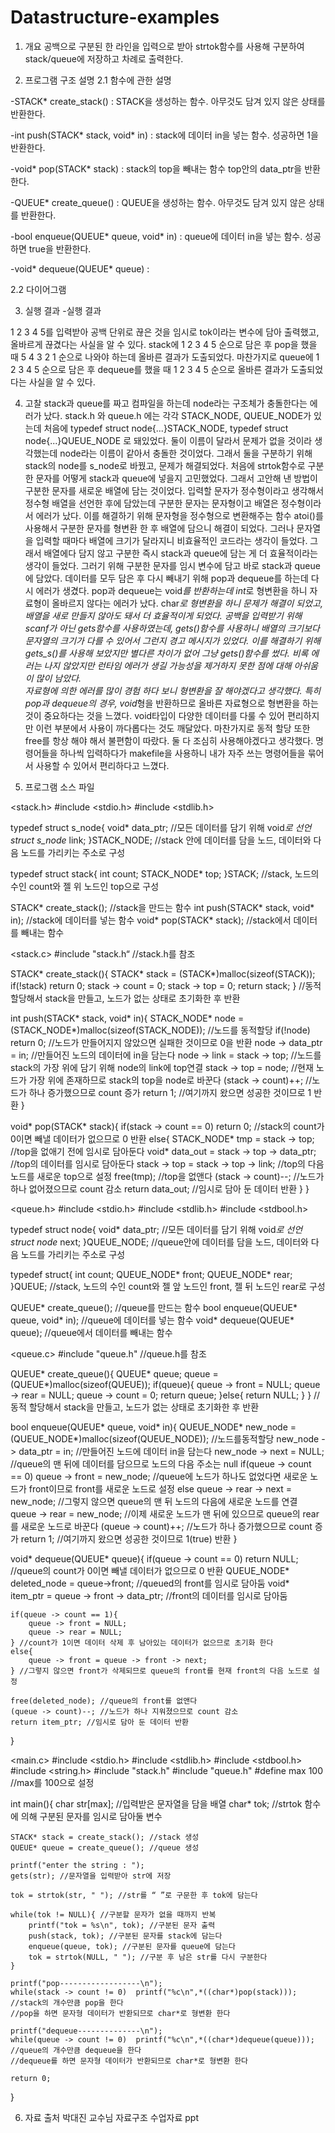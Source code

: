 # Datastructure-examples
1. 개요
공백으로 구분된 한 라인을 입력으로 받아 strtok함수를 사용해 구분하여 stack/queue에 저장하고 차례로 출력한다.

2. 프로그램 구조 설명
 2.1 함수에 관한 설명

-STACK* create_stack() : 
 STACK을 생성하는 함수. 아무것도 담겨 있지 않은 상태를 반환한다.

-int push(STACK* stack, void* in) : 
 stack에 데이터 in을 넣는 함수. 성공하면 1을 반환한다.

-void* pop(STACK* stack) :
 stack의 top을 빼내는 함수 top안의 data_ptr을 반환한다.

-QUEUE* create_queue() : 
 QUEUE을 생성하는 함수. 아무것도 담겨 있지 않은 상태를 
 반환한다.

-bool enqueue(QUEUE* queue, void* in) :
 queue에 데이터 in을 넣는 함수. 성공하면 true을 반환한다.

-void* dequeue(QUEUE* queue) :

 

 2.2 다이어그램
 



3. 실행 결과
-실행 결과

1 2 3 4 5를 입력받아 공백 단위로 끊은 것을 임시로 tok이라는 변수에 담아 출력했고, 올바르게 끊겼다는 사실을 알 수 있다. stack에 1 2 3 4 5 순으로 담은 후 pop을 했을 때 5 4 3 2 1 순으로 나와야 하는데 올바른 결과가 도출되었다. 마찬가지로 queue에 1 2 3 4 5 순으로 담은 후 dequeue를 했을 때 1 2 3 4 5 순으로 올바른 결과가 도출되었다는 사실을 알 수 있다.

4. 고찰
 stack과 queue를 짜고 컴파일을 하는데 node라는 구조체가 충돌한다는 에러가 났다. stack.h 와 queue.h 에는 각각 STACK_NODE, QUEUE_NODE가 있는데 처음에 typedef struct node{...}STACK_NODE, typedef struct node{...}QUEUE_NODE 로 돼있었다. 둘이 이름이 달라서 문제가 없을 것이라 생각했는데 node라는 이름이 같아서 충돌한 것이었다. 그래서 둘을 구분하기 위해 stack의 node를 s_node로 바꿨고, 문제가 해결되었다.
 처음에 strtok함수로 구분한 문자를 어떻게 stack과 queue에 넣을지 고민했었다. 그래서 고안해 낸 방법이 구분한 문자를 새로운 배열에 담는 것이었다. 입력할 문자가 정수형이라고 생각해서 정수형 배열을 선언한 후에 담았는데 구분한 문자는 문자형이고 배열은 정수형이라서 에러가 났다. 이를 해결하기 위해 문자형을 정수형으로 변환해주는 함수 atoi()를 사용해서 구분한 문자를 형변환 한 후 배열에 담으니 해결이 되었다. 
 그러나 문자열을 입력할 때마다 배열에 크기가 달라지니 비효율적인 코드라는 생각이 들었다. 그래서 배열에다 담지 않고 구분한 즉시 stack과 queue에 담는 게 더 효율적이라는 생각이 들었다. 그러기 위해 구분한 문자를 임시 변수에 담고 바로 stack과 queue에 담았다. 데이터를 모두 담은 후 다시 빼내기 위해 pop과 dequeue를 하는데 다시 에러가 생겼다. pop과 dequeue는 void*를 반환하는데 int*로 형변환을 하니 자료형이 올바르지 않다는 에러가 났다. char*로 형변환을 하니 문제가 해결이 되었고, 배열을 새로 만들지 않아도 돼서 더 효율적이게 되었다.
 공백을 입력받기 위해 scanf가 아닌 gets함수를 사용하였는데, gets()함수를 사용하니 배열의 크기보다 문자열의 크기가 다를 수 있어서 그런지 경고 메시지가 있었다. 이를 해결하기 위해 gets_s()를 사용해 보았지만 별다른 차이가 없어 그냥 gets()함수를 썼다. 비록 에러는 나지 않았지만 런타임 에러가 생길  가능성을 제거하지 못한 점에 대해 아쉬움이 많이 남았다.    
 자료형에 의한 에러를 많이 경험 하다 보니 형변환을 잘 해야겠다고 생각했다. 특히 pop과 dequeue의 경우, void*형을 반환하므로 올바른 자료형으로 형변환을 하는 것이 중요하다는 것을 느꼈다. void타입이 다양한 데이터를 다룰 수 있어 편리하지만 이런 부분에서 사용이 까다롭다는 것도 깨달았다. 마찬가지로 동적 할당 또한 free를 항상 해야 해서 불편함이 따랐다. 둘 다 조심히 사용해야겠다고 생각했다.
 명령어들을 하나씩 입력하다가 makefile을 사용하니 내가 자주 쓰는 명령어들을 묶어서 사용할 수 있어서 편리하다고 느꼈다.   

5. 프로그램 소스 파일

<stack.h>
#include <stdio.h>
#include <stdlib.h>

typedef struct s_node{
	void* data_ptr; //모든 데이터를 담기 위해 void*로 선언
	struct s_node* link; 
}STACK_NODE; //stack 안에 데이터를 담을 노드, 데이터와 다음 노드를 가리키는 주소로 구성 
 
typedef struct stack{
	int count;
	STACK_NODE* top;
}STACK; //stack, 노드의 수인 count와 젤 위 노드인 top으로 구성

STACK* create_stack(); //stack을 만드는 함수
int push(STACK* stack, void* in); //stack에 데이터를 넣는 함수
void* pop(STACK* stack); //stack에서 데이터를 빼내는 함수

<stack.c>
#include "stack.h“ //stack.h를 참조

STACK* create_stack(){
	STACK* stack = (STACK*)malloc(sizeof(STACK));
	if(!stack)	return 0;
	stack -> count = 0;
	stack -> top = 0;
	return stack;
} //동적 할당해서 stack을 만들고, 노드가 없는 상태로 초기화한 후 반환

int push(STACK* stack, void* in){
	STACK_NODE* node = (STACK_NODE*)malloc(sizeof(STACK_NODE)); //노드를 동적할당
		if(!node) return 0; //노드가 만들어지지 않았으면 실패한 것이므로 0을 반환
	node -> data_ptr = in; //만들어진 노드의 데이터에 in을 담는다
	node -> link = stack -> top; //노드를 stack의 가장 위에 담기 위해 node의 link에 top연결
	stack -> top = node; //현재 노드가 가장 위에 존재하므로 stack의 top을 node로 바꾼다
	(stack -> count)++; //노드가 하나 증가했으므로 count 증가
	return 1; //여기까지 왔으면 성공한 것이므로 1 반환
} 

void* pop(STACK* stack){
	if(stack -> count == 0)	return 0; //stack의 count가 0이면 빼낼 데이터가 없으므로 0 반환
	else{
		STACK_NODE* tmp = stack -> top; //top을 없애기 전에 임시로 담아둔다
		void* data_out = stack -> top -> data_ptr; //top의 데이터를 임시로 담아둔다
		stack -> top = stack -> top -> link; //top의 다음 노드를 새로운 top으로 설정
		free(tmp); //top을 없앤다
		(stack -> count)--; //노드가 하나 없어졌으므로 count 감소
		return data_out; //임시로 담아 둔 데이터 반환
	}
}

<queue.h>
#include <stdio.h>
#include <stdlib.h>
#include <stdbool.h>

typedef struct node{
	void* data_ptr; //모든 데이터를 담기 위해 void*로 선언
	struct node* next;
}QUEUE_NODE; //queue안에 데이터를 담을 노드, 데이터와 다음 노드를 가리키는 주소로 구성 

typedef struct{
	int count;
	QUEUE_NODE* front;
	QUEUE_NODE* rear;
}QUEUE; //stack, 노드의 수인 count와 젤 앞 노드인 front, 젤 뒤 노드인 rear로 구성

QUEUE* create_queue(); //queue를 만드는 함수
bool enqueue(QUEUE* queue, void* in); //queue에 데이터를 넣는 함수
void* dequeue(QUEUE* queue); //queue에서 데이터를 빼내는 함수

<queue.c>
#include "queue.h" //queue.h를 참조

QUEUE* create_queue(){
	QUEUE* queue;
	queue = (QUEUE*)malloc(sizeof(QUEUE));
	if(queue){
		queue -> front = NULL;
		queue -> rear = NULL;
		queue -> count = 0;
		return queue;
	}else{
		return NULL;
	}
} //동적 할당해서 stack을 만들고, 노드가 없는 상태로 초기화한 후 반환

bool enqueue(QUEUE* queue, void* in){
	QUEUE_NODE* new_node = (QUEUE_NODE*)malloc(sizeof(QUEUE_NODE)); 
        //노드를동적할당
	new_node -> data_ptr = in; //만들어진 노드에 데이터 in을 담는다
	new_node -> next = NULL; //queue의 맨 뒤에 데이터를 담으므로 노드의 다음 주소는 null 
	if(queue -> count == 0)		queue -> front = new_node;
	//queue에 노드가 하나도 없었다면 새로운 노드가 front이므로 front를 새로운 노드로 설정
	else	queue -> rear -> next = new_node;
	//그렇지 않으면 queue의 맨 뒤 노드의 다음에 새로운 노드를 연결
	queue -> rear = new_node;
	//이제 새로운 노드가 맨 뒤에 있으므로 queue의 rear를 새로운 노드로 바꾼다
	(queue -> count)++; //노드가 하나 증가했으므로 count 증가
	return 1; //여기까지 왔으면 성공한 것이므로 1(true) 반환
}

void* dequeue(QUEUE* queue){
	if(queue -> count == 0)	return NULL; 
	//queue의 count가 0이면 빼낼 데이터가 없으므로 0 반환
	QUEUE_NODE* deleted_node = queue->front; //queued의 front를 임시로 담아둠
	void* item_ptr = queue -> front -> data_ptr; //front의 데이터를 임시로 담아둠

	if(queue -> count == 1){ 
		queue -> front = NULL;
		queue -> rear = NULL;
	} //count가 1이면 데이터 삭제 후 남아있는 데이터가 없으므로 초기화 한다
	else{
		queue -> front = queue -> front -> next;
	} //그렇지 않으면 front가 삭제되므로 queue의 front를 현재 front의 다음 노드로 설정
	
	free(deleted_node); //queue의 front를 없앤다
	(queue -> count)--; //노드가 하나 지워졌으므로 count 감소
	return item_ptr; //임시로 담아 둔 데이터 반환
}


<main.c>
#include <stdio.h>
#include <stdlib.h>
#include <stdbool.h>
#include <string.h>
#include "stack.h"
#include "queue.h"
#define max 100 //max를 100으로 설정

int main(){
	char str[max]; //입력받은 문자열을 담을 배열
	char* tok; //strtok 함수에 의해 구분된 문자를 임시로 담아둘 변수
	
	STACK* stack = create_stack(); //stack 생성
	QUEUE* queue = create_queue(); //queue 생성

	printf("enter the string : ");
	gets(str); //문자열을 입력받아 str에 저장
	
	tok = strtok(str, " "); //str를 “ ”로 구문한 후 tok에 담는다

	while(tok != NULL){ //구분할 문자가 없을 때까지 반복
		printf("tok = %s\n", tok); //구분된 문자 출력
		push(stack, tok); //구분된 문자를 stack에 담는다
		enqueue(queue, tok); //구분된 문자를 queue에 담는다
		tok = strtok(NULL, " "); //구분 후 남은 str를 다시 구분한다
	}

	printf("pop------------------\n");
	while(stack -> count != 0)	printf("%c\n",*((char*)pop(stack)));
	//stack의 개수만큼 pop을 한다
	//pop을 하면 문자형 데이터가 반환되므로 char*로 형변환 한다
	
	printf("dequeue--------------\n");
	while(queue -> count != 0)	printf("%c\n",*((char*)dequeue(queue)));
	//queue의 개수만큼 dequeue을 한다
	//dequeue를 하면 문자형 데이터가 반환되므로 char*로 형변환 한다
		
	return 0;
}		
		
6. 자료 출처
박대진 교수님 자료구조 수업자료 ppt

